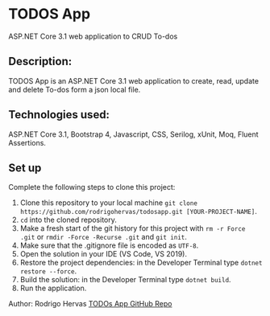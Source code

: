 # TODOS App

ASP.NET Core 3.1 web application to CRUD To-dos


## Description: 

TODOS App is an ASP.NET Core 3.1 web application to create, read, update and delete To-dos form a json local file.


## Technologies used: 

ASP.NET Core 3.1, Bootstrap 4, Javascript, CSS, Serilog, xUnit, Moq, Fluent Assertions.



## Set up

Complete the following steps to clone this project:

1. Clone this repository to your local machine `git clone https://github.com/rodrigohervas/todosapp.git [YOUR-PROJECT-NAME]`.
2. `cd` into the cloned repository.
3. Make a fresh start of the git history for this project with `rm -r Force .git` or `rmdir -Force -Recurse .git` and `git init`.
4. Make sure that the .gitignore file is encoded as `UTF-8`.
5. Open the solution in your IDE (VS Code, VS 2019).
6. Restore the project dependencies: in the Developer Terminal type `dotnet restore --force`.
7. Build the solution: in the Developer Terminal type `dotnet build`.
7. Run the application.


Author: Rodrigo Hervas
[TODOs App GitHub Repo](https://github.com/rodrigohervas/todosapp.git "TODOS App GitHub Repository")